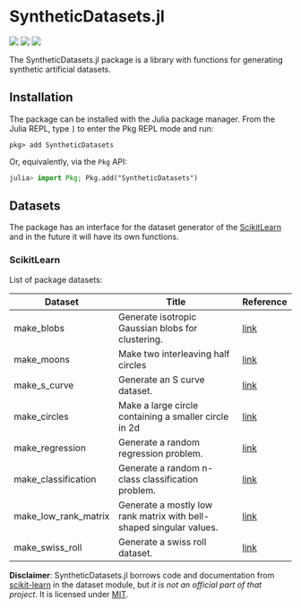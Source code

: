 # SyntheticDatasets.jl
[![][travis-img]][travis-url] [![][codecov-img]][codecov-url] [![][coverage-img]][coverage-url]

The SyntheticDatasets.jl package is a library with functions for generating synthetic artificial datasets.

## Installation

The package can be installed with the Julia package manager.
From the Julia REPL, type `]` to enter the Pkg REPL mode and run:

```
pkg> add SyntheticDatasets
```

Or, equivalently, via the `Pkg` API:

```julia
julia> import Pkg; Pkg.add("SyntheticDatasets")
```

## Datasets

The package has an interface for the dataset generator of the [ScikitLearn](https://scikit-learn.org/stable/modules/classes.html#samples-generator) and in the future it will have its own functions.

### ScikitLearn
List of package datasets:

Dataset         | Title                                                                  | Reference
----------------|------------------------------------------------------------------------|--------------------------------------------------
make_blobs      | Generate isotropic Gaussian blobs for clustering.                      | [link](https://scikit-learn.org/stable/modules/generated/sklearn.datasets.make_moons.html)
make_moons      | Make two interleaving half circles                                     | [link](https://scikit-learn.org/stable/modules/generated/sklearn.datasets.make_blobs.html)
make_s_curve    | Generate an S curve dataset.                                           | [link](https://scikit-learn.org/stable/modules/generated/sklearn.datasets.make_s_curve.html)
make_circles    | Make a large circle containing a smaller circle in 2d                  | [link](https://scikit-learn.org/stable/modules/generated/sklearn.datasets.make_circles.html)
make_regression | Generate a random regression problem.                                  | [link](https://scikit-learn.org/stable/modules/generated/sklearn.datasets.make_regression.html)
make_classification | Generate a random n-class classification problem.                  | [link](https://scikit-learn.org/stable/modules/generated/sklearn.datasets.make_classification.html)
make_low_rank_matrix | Generate a mostly low rank matrix with bell-shaped singular values.| [link](https://scikit-learn.org/stable/modules/generated/sklearn.datasets.make_low_rank_matrix.html)
make_swiss_roll | Generate a swiss roll dataset.                                          | [link](https://scikit-learn.org/stable/modules/generated/sklearn.datasets.make_swiss_roll.html)

**Disclaimer**: SyntheticDatasets.jl borrows code and documentation from
[scikit-learn](https://scikit-learn.org/stable/modules/classes.html#samples-generator) in the dataset module, but *it is not an official part
of that project*. It is licensed under [MIT](LICENSE).

[travis-img]: https://travis-ci.com/ATISLabs/SyntheticDatasets.jl.svg?branch=master
[travis-url]: https://travis-ci.com/ATISLabs/SyntheticDatasets.jl

[codecov-img]: https://codecov.io/gh/ATISLabs/SyntheticDatasets.jl/branch/master/graph/badge.svg?token=13TrPsgakO
[codecov-url]: https://codecov.io/gh/ATISLabs/SyntheticDatasets.jl

[coverage-img]: https://coveralls.io/repos/github/ATISLabs/SyntheticDatasets.jl/badge.svg?branch=master
[coverage-url]: https://coveralls.io/github/ATISLabs/SyntheticDatasets.jl?branch=master
